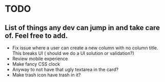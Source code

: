 TODO
====================

List of things any dev can jump in and take care of. Feel free to add.
----------------------------------------------------------------------


+   Fix issue where a user can create a new column with no column title. This breaks UI ( should we do a UI solution or validation?)
+   Review mobile experience
+   Make fancy CSS clock
+   Anyway to not have that ugly textarea in the card?
+   Make trash icon have trash in it?
